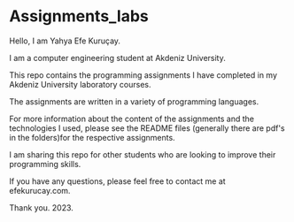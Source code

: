 # Assignments_labs

Hello, I am Yahya Efe Kuruçay.

I am a computer engineering student at Akdeniz University.

This repo contains the programming assignments I have completed in my Akdeniz University laboratory courses.

The assignments are written in a variety of programming languages.

For more information about the content of the assignments and the technologies I used, 
please see the README files (generally there are pdf's in the folders)for the respective assignments.

I am sharing this repo for other students who are looking to improve their programming skills.

If you have any questions, please feel free to contact me at efekurucay.com.

Thank you.
2023.

